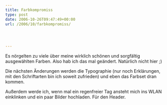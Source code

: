 ```yaml
---
title: Farbkompromiss
type: post
date: 2006-10-26T09:47:49+00:00
url: /2006/10/farbkompromiss/




---
```

Es nörgelten zu viele über meine wirklich schönen und sorgfältig ausgewählten Farben. Also hab ich das mal geändert. Natürlich nicht hier ;)

Die nächsten Änderungen werden die Typographie (nur noch Erklärungen, mit den Schriftarten bin ich soweit zufrieden) und eben das Farbset dran kommen.

Außerdem werde ich, wenn mal ein regenfreier Tag ansteht mich ins <span class="caps">WLAN</span> einklinken und ein paar Bilder hochladen. Für den Header.
